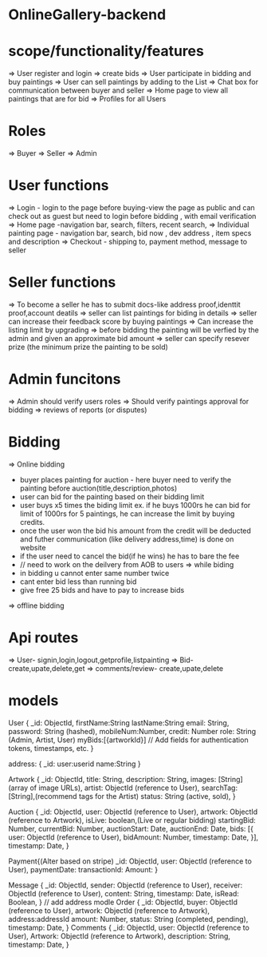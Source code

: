 # OnlineGallery-backend

# scope/functionality/features

=> User register and login
=> create bids
=> User participate in bidding and buy paintings
=> User can sell paintings by adding to the List
=> Chat box for communication between buyer and seller
=> Home page to view all paintings that are for bid
=> Profiles for all Users

# Roles

=> Buyer
=> Seller
=> Admin

# User functions

=> Login - login to the page before buying-view the page as public and can check out as guest but need to login before bidding , with email verification
=> Home page -navigation bar, search, filters, recent search,
=> Individual painting page - navigation bar, search, bid now , dev address , item specs and description
=> Checkout - shipping to, payment method, message to seller

# Seller functions

=> To become a seller he has to submit docs-like address proof,identtit proof,account deatils
=> seller can list paintings for biding in details
=> seller can increase their feedback score by buying paintings
=> Can increase the listing limit by upgrading
=> before bidding the painting will be verfied by the admin and given an approximate bid amount
=> seller can specify resever prize (the minimum prize the painting to be sold)

# Admin funcitons

=> Admin should verify users roles
=> Should verify paintings approval for bidding
=> reviews of reports (or disputes)

# Bidding

=> Online bidding

- buyer places painting for auction - here buyer need to verify the painting before auction(title,description,photos)
- user can bid for the painting based on their bidding limit
- user buys x5 times the biding limit ex. if he buys 1000rs he can bid for limit of 1000rs for 5 paintings, he can increase the limit by buying credits.
- once the user won the bid his amount from the credit will be deducted and futher communication (like delivery address,time) is done on website
- if the user need to cancel the bid(if he wins) he has to bare the fee
- // need to work on the deilvery from AOB to users
  => while biding
- in bidding u cannot enter same number twice
- cant enter bid less than running bid
- give free 25 bids and have to pay to increase bids

=> offline bidding

# Api routes

=> User- signin,login,logout,getprofile,listpainting
=> Bid- create,upate,delete,get
=> comments/review- create,upate,delete

# models

User {
\_id: ObjectId,
firstName:String
lastName:String
email: String,
password: String (hashed),
mobileNum:Number,
credit: Number
role: String (Admin, Artist, User)
myBids:[{artworkId}]
// Add fields for authentication tokens, timestamps, etc.
}

address: {
\_id:
user:userid
name:String
}

Artwork {
\_id: ObjectId,
title: String,
description: String,
images: [String] (array of image URLs),
artist: ObjectId (reference to User),
searchTag: [String],(recommend tags for the Artist)
status: String (active, sold),
}

Auction {
\_id: ObjectId,
user: ObjectId (reference to User),
artwork: ObjectId (reference to Artwork),
isLive: boolean,(Live or regular bidding)
startingBid: Number,
currentBid: Number,
auctionStart: Date,
auctionEnd: Date,
bids: [{
user: ObjectId (reference to User),
bidAmount: Number,
timestamp: Date,
}],
timestamp: Date,
}

Payment{(Alter based on stripe)
\_id: ObjectId,
user: ObjectId (reference to User),
paymentDate:
transactionId:
Amount:
}

Message {
\_id: ObjectId,
sender: ObjectId (reference to User),
receiver: ObjectId (reference to User),
content: String,
timestamp: Date,
isRead: Boolean,
}
// add address modle
Order {
\_id: ObjectId,
buyer: ObjectId (reference to User),
artwork: ObjectId (reference to Artwork),
address:addressId
amount: Number,
status: String (completed, pending),
timestamp: Date,
}
Comments {
\_id: ObjectId,
user: ObjectId (reference to User),
Artwork: ObjectId (reference to Artwork),
description: String,
timestamp: Date,
}
